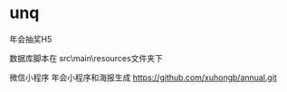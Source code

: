 # unq
 年会抽奖H5

数据库脚本在
src\main\resources文件夹下

微信小程序 年会小程序和海报生成
https://github.com/xuhongb/annual.git
